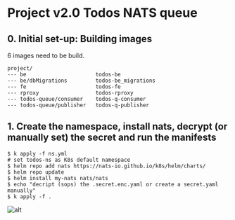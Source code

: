 # Project v2.0 Todos NATS queue

## 0. Initial set-up: Building images

6 images need to be build.

```
project/
--- be                      todos-be
--- be/dbMigrations         todos-be_migrations
--- fe                      todos-fe
--- rproxy                  todos-rproxy
--- todos-queue/consumer    todos-q-consumer
--- todos-queue/publisher   todos-q-publisher
```

## 1. Create the namespace, install nats, decrypt (or manually set) the secret and run the manifests

```shell
$ k apply -f ns.yml
# set todos-ns as K8s default namespace
$ helm repo add nats https://nats-io.github.io/k8s/helm/charts/
$ helm repo update
$ helm install my-nats nats/nats
$ echo "decript (sops) the .secret.enc.yaml or create a secret.yaml manually"
$ k apply -f . 
```

![alt](demo.gif)

